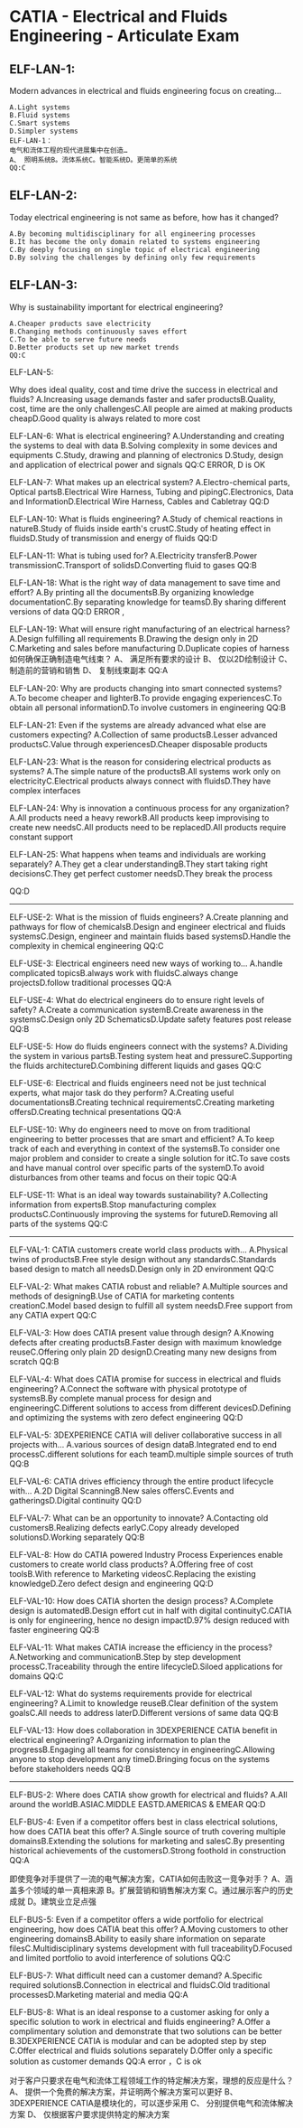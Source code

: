 # CATIA - Electrical and Fluids Engineering - Articulate Exam

## ELF-LAN-1:

Modern advances in electrical and fluids engineering focus on creating…

    A.Light systems
    B.Fluid systems
    C.Smart systems
    D.Simpler systems
    ELF-LAN-1：
    电气和流体工程的现代进展集中在创造…
    A、 照明系统B。流体系统C。智能系统D。更简单的系统
    QQ:C

## ELF-LAN-2:

Today electrical engineering is not same as before, how has it changed?

    A.By becoming multidisciplinary for all engineering processes
    B.It has become the only domain related to systems engineering
    C.By deeply focusing on single topic of electrical engineering
    D.By solving the challenges by defining only few requirements

## ELF-LAN-3:

Why is sustainability important for electrical engineering?

    A.Cheaper products save electricity
    B.Changing methods continuously saves effort
    C.To be able to serve future needs
    D.Better products set up new market trends
    QQ:C

ELF-LAN-5:

Why does ideal quality, cost and time drive the success in electrical and fluids?
A.Increasing usage demands faster and safer productsB.Quality, cost, time are the only challengesC.All people are aimed at making products cheapD.Good quality is always related to more cost

ELF-LAN-6:
What is electrical engineering?
A.Understanding and creating the systems to deal with data
B.Solving complexity in some devices and equipments
C.Study, drawing and planning of electronics
D.Study, design and application of electrical power and signals
QQ:C ERROR,   D is OK

ELF-LAN-7:
What makes up an electrical system?
A.Electro-chemical parts, Optical partsB.Electrical Wire Harness, Tubing and pipingC.Electronics, Data and InformationD.Electrical Wire Harness, Cables and Cabletray
QQ:D

ELF-LAN-10:
What is fluids engineering?
A.Study of chemical reactions in natureB.Study of fluids inside earth's crustC.Study of heating effect in fluidsD.Study of transmission and energy of fluids
QQ:D

ELF-LAN-11:
What is tubing used for?
A.Electricity transferB.Power transmissionC.Transport of solidsD.Converting fluid to gases
QQ:B

ELF-LAN-18:
What is the right way of data management to save time and effort?
A.By printing all the documentsB.By organizing knowledge documentationC.By separating knowledge for teamsD.By sharing different versions of data
QQ:D ERROR ,

ELF-LAN-19:
What will ensure right manufacturing of an electrical harness?
A.Design fulfilling all requirements
B.Drawing the design only in 2D
C.Marketing and sales before manufacturing
D.Duplicate copies of harness
如何确保正确制造电气线束？
A、 满足所有要求的设计
B、 仅以2D绘制设计
C、 制造前的营销和销售
D、 复制线束副本
QQ:A

ELF-LAN-20:
Why are products changing into smart connected systems?
A.To become cheaper and lighterB.To provide engaging experiencesC.To obtain all personal informationD.To involve customers in engineering
QQ:B

ELF-LAN-21:
Even if the systems are already advanced what else are customers expecting?
A.Collection of same productsB.Lesser advanced productsC.Value through experiencesD.Cheaper disposable products

ELF-LAN-23:
What is the reason for considering electrical products as systems?
A.The simple nature of the productsB.All systems work only on electricityC.Electrical products always connect with fluidsD.They have complex interfaces

ELF-LAN-24:
Why is innovation a continuous process for any organization?
A.All products need a heavy reworkB.All products keep improvising to create new needsC.All products need to be replacedD.All products require constant support

ELF-LAN-25:
What happens when teams and individuals are working separately?
A.They get a clear understandingB.They start taking right decisionsC.They get perfect customer needsD.They break the process

QQ:D

----------------------------

ELF-USE-2:
What is the mission of fluids engineers?
A.Create planning and pathways for flow of chemicalsB.Design and engineer electrical and fluids systemsC.Design, engineer and maintain fluids based systemsD.Handle the complexity in chemical engineering
QQ:C

ELF-USE-3:
Electrical engineers need new ways of working to…
A.handle complicated topicsB.always work with fluidsC.always change projectsD.follow traditional processes
QQ:A

ELF-USE-4:
What do electrical engineers do to ensure right levels of safety?
A.Create a communication systemB.Create awareness in the systemsC.Design only 2D SchematicsD.Update safety features post release
QQ:B

ELF-USE-5:
How do fluids engineers connect with the systems?
A.Dividing the system in various partsB.Testing system heat and pressureC.Supporting the fluids architectureD.Combining different liquids and gases
QQ:C

ELF-USE-6:
Electrical and fluids engineers need not be just technical experts, what major task do they perform?
A.Creating useful documentationsB.Creating technical requirementsC.Creating marketing offersD.Creating technical presentations
QQ:A

ELF-USE-10:
Why do engineers need to move on from traditional engineering to better processes that are smart and efficient?
A.To keep track of each and everything in context of the systemsB.To consider one major problem and consider to create a single solution for itC.To save costs and have manual control over specific parts of the systemD.To avoid disturbances from other teams and focus on their topic
QQ:A

ELF-USE-11:
What is an ideal way towards sustainability?
A.Collecting information from expertsB.Stop manufacturing complex productsC.Continuously improving the systems for futureD.Removing all parts of the systems
QQ:C

----

ELF-VAL-1:
CATIA customers create world class products with…
A.Physical twins of productsB.Free style design without any standardsC.Standards based design to match all needsD.Design only in 2D environment
QQ:C

ELF-VAL-2:
What makes CATIA robust and reliable?
A.Multiple sources and methods of designingB.Use of CATIA for marketing contents creationC.Model based design to fulfill all system needsD.Free support from any CATIA expert
QQ:C

ELF-VAL-3:
How does CATIA present value through design?
A.Knowing defects after creating productsB.Faster design with maximum knowledge reuseC.Offering only plain 2D designD.Creating many new designs from scratch
QQ:B

ELF-VAL-4:
What does CATIA promise for success in electrical and fluids engineering?
A.Connect the software with physical prototype of systemsB.By complete manual process for design and engineeringC.Different solutions to access from different devicesD.Defining and optimizing the systems with zero defect engineering
QQ:D

ELF-VAL-5:
3DEXPERIENCE CATIA will deliver collaborative success in all projects with…
A.various sources of design dataB.Integrated end to end processC.different solutions for each teamD.multiple simple sources of truth
QQ:B

ELF-VAL-6:
CATIA drives efficiency through the entire product lifecycle with...
A.2D Digital ScanningB.New sales offersC.Events and gatheringsD.Digital continuity
QQ:D

ELF-VAL-7:
What can be an opportunity to innovate?
A.Contacting old customersB.Realizing defects earlyC.Copy already developed solutionsD.Working separately
QQ:B

ELF-VAL-8:
How do CATIA powered Industry Process Experiences enable customers to create world class products?
A.Offering free of cost toolsB.With reference to Marketing videosC.Replacing the existing knowledgeD.Zero defect design and engineering
QQ:D

ELF-VAL-10:
How does CATIA shorten the design process?
A.Complete design is automatedB.Design effort cut in half with digital continuityC.CATIA is only for engineering, hence no design impactD.97% design reduced with faster engineering
QQ:B

ELF-VAL-11:
What makes CATIA increase the efficiency in the process?
A.Networking and communicationB.Step by step development processC.Traceability through the entire lifecycleD.Siloed applications for domains
QQ:C

ELF-VAL-12:
What do systems requirements provide for electrical engineering?
A.Limit to knowledge reuseB.Clear definition of the system goalsC.All needs to address laterD.Different versions of same data
QQ:B

ELF-VAL-13:
How does collaboration in 3DEXPERIENCE CATIA benefit in electrical engineering?
A.Organizing information to plan the progressB.Engaging all teams for consistency in engineeringC.Allowing anyone to stop development any timeD.Bringing focus on the systems before stakeholders needs
QQ:B

----

ELF-BUS-2:
Where does CATIA show growth for electrical and fluids?
A.All around the worldB.ASIAC.MIDDLE EASTD.AMERICAS & EMEAR
QQ:D

ELF-BUS-4:
Even if a competitor offers best in class electrical solutions, how does CATIA beat this offer?
A.Single source of truth covering multiple domainsB.Extending the solutions for marketing and salesC.By presenting historical achievements of the customersD.Strong foothold in construction
QQ:A

即使竞争对手提供了一流的电气解决方案，CATIA如何击败这一竞争对手？
A、涵盖多个领域的单一真相来源
B。扩展营销和销售解决方案
C。通过展示客户的历史成就
D。建筑业立足点强

ELF-BUS-5:
Even if a competitor offers a wide portfolio for electrical engineering, how does CATIA beat this offer?
A.Moving customers to other engineering domainsB.Ability to easily share information on separate filesC.Multidisciplinary systems development with full traceabilityD.Focused and limited portfolio to avoid interference of solutions
QQ:C

ELF-BUS-7:
What difficult need can a customer demand?
A.Specific required solutionsB.Connection in electrical and fluidsC.Old traditional processesD.Marketing material and media
QQ:A

ELF-BUS-8:
What is an ideal response to a customer asking for only a specific solution to work in electrical and fluids engineering?
A.Offer a complimentary solution and demonstrate that two solutions can be better
B.3DEXPERIENCE CATIA is modular and can be adopted step by step
C.Offer electrical and fluids solutions separately
D.Offer only a specific solution as customer demands
QQ:A error ，C is ok

对于客户只要求在电气和流体工程领域工作的特定解决方案，理想的反应是什么？
A、 提供一个免费的解决方案，并证明两个解决方案可以更好
B、 3DEXPERIENCE CATIA是模块化的，可以逐步采用
C、 分别提供电气和流体解决方案
D、 仅根据客户要求提供特定的解决方案
